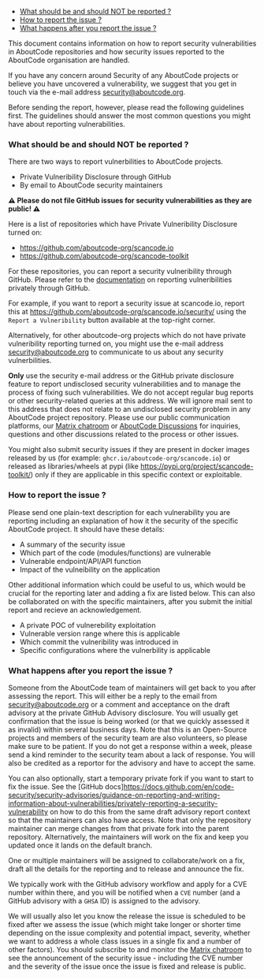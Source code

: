 
- [What should be and should NOT be reported ?](#what-should-be-and-should-not-be-reported-)
- [How to report the issue ?](#how-to-report-the-issue-)
- [What happens after you report the issue ?](#what-happens-after-you-report-the-issue-)

This document contains information on how to report security vulnerabilities in AboutCode repositories
and how security issues reported to the AboutCode organisation are handled. 

If you have any concern around Security of any AboutCode projects or believe
you have uncovered a vulnerability, we suggest that you get in touch via the
e-mail address [security@aboutcode.org](mailto:security@aboutcode.org).

Before sending the report, however, please read the following guidelines first.
The guidelines should answer the most common questions you might have about
reporting vulnerabilities.

### What should be and should NOT be reported ?

There are two ways to report vulnerbilities to AboutCode projects.

- Private Vulneribility Disclosure through GitHub
- By email to AboutCode security maintainers

**⚠️ Please do not file GitHub issues for security vulnerabilities as they are public! ⚠️**

Here is a list of repositories which have Private Vulneribility Disclosure
turned on:

- https://github.com/aboutcode-org/scancode.io
- https://github.com/aboutcode-org/scancode-toolkit

For these repositories, you can report a security vulneribility through GitHub.
Please refer to the [documentation](https://docs.github.com/en/code-security/security-advisories/guidance-on-reporting-and-writing-information-about-vulnerabilities/privately-reporting-a-security-vulnerability)
on reporting vulneribilities privately through GitHub.

For example, if you want to report a security issue at scancode.io, report this at
https://github.com/aboutcode-org/scancode.io/security/ using the `Report a Vulneribility`
button available at the top-right corner.

Alternatively, for other aboutcode-org projects which do not have private vulneribility reporting
turned on, you might use the e-mail address [security@aboutcode.org](mailto:security@aboutcode.org)
to communicate to us about any security vulnerbilities.

**Only** use the security e-mail address or the GitHub private disclosure feature
to report undisclosed security vulnerabilities and to manage the process of fixing
such vulnerabilities. We do not accept regular bug reports or other security-related
queries at this address. We will ignore mail sent to this address that does not
relate to an undisclosed security problem in any AboutCode project repository.
Please use our public communication platforms, our [Matrix chatroom](https://matrix.to/#/#aboutcode-org_discuss:gitter.im)
or [AboutCode Discussions](https://github.com/orgs/aboutcode-org/discussions)
for inquiries, questions and other discussions related to the process or other issues.

You might also submit security issues if they are present in docker images released by
us (for example: `ghcr.io/aboutcode-org/scancode.io`) or released as libraries/wheels at pypi
(like https://pypi.org/project/scancode-toolkit/) only if they are applicable in this specific
context or exploitable.

### How to report the issue ?

Please send one plain-text description for each vulnerability you are reporting including an explanation
of how it the security of the specific AboutCode project. It should have these details:

- A summary of the security issue
- Which part of the code (modules/functions) are vulnerable
- Vulnerable endpoint/API/API function
- Impact of the vulneibility on the application

Other additional information which could be useful to us, which would be crucial for the
reporting later and adding a fix are listed below. This can also be collaborated on
with the specific maintainers, after you submit the initial report and recieve an acknowledgement.

- A private POC of vulnerebility exploitation
- Vulnerable version range where this is applicable
- Which commit the vulneribility was introduced in
- Specific configurations where the vulnerbility is applicable

### What happens after you report the issue ?

Someone from the AboutCode team of maintainers will get back to you after assessing the report.
This will either be a reply to the email from security@aboutcode.org or a comment and acceptance on
the draft advisory at the private GitHub Advisory disclosure. You will usually get confirmation that
the issue is being worked (or that we quickly assessed it as invalid) within several business days.
Note that this is an Open-Source projects and members of the security team
are also volunteers, so please make sure to be patient. If you do not get a response within a week,
please send a kind reminder to the security team about a lack of response.
You will also be credited as a reportor for the advisory and have to accept the same.

You can also optionally, start a temporary private fork if you want to start to fix the issue.
See the [GitHub docs]https://docs.github.com/en/code-security/security-advisories/guidance-on-reporting-and-writing-information-about-vulnerabilities/privately-reporting-a-security-vulnerability on how to do this
from the same draft advisory report context so that the maintainers can also have access.
Note that only the repository maintainer can merge changes from that private fork into the parent repository.
Alternatively, the maintainers will work on the fix and keep you updated once it lands on the default branch.

One or multiple maintainers will be assigned to collaborate/work on a fix, draft all the details for the
reporting and to release and announce the fix.

We typically work with the GitHub advisory workflow and apply for a CVE number within there, and
you will be notified when a `CVE` number (and a GitHub advisory with a `GHSA` ID) is assigned to
the advisory.

We will usually also let you know the release the issue is scheduled to be fixed
after we assess the issue (which might take longer or shorter time depending on the issue complexity and
potential impact, severity, whether we want to address a whole class issues in a single fix and a number
of other factors). You should subscribe to and monitor the [Matrix chatroom](https://matrix.to/#/#aboutcode-org_discuss:gitter.im)
to see the announcement of the security issue - including the CVE number
and the severity of the issue once the issue is fixed and release is public.
